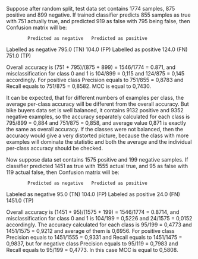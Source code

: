 Suppose after random split, test data set contains 1774 samples, 875 positive and 899 negative. 
If trained classifier predicts 855 samples as true with 751 actually true, and predicted 919 as false with 795 being false, then Confusion matrix will be:

			Predicted as negative	Predicted as positive
Labelled as negative 	795.0  	(TN)		104.0  (FP)
Labelled as positive	124.0  	(FN)		751.0  (TP)

Overall accuracy is (751 + 795)/(875 + 899) = 1546/1774 = 0.871, and misclassification for class 0 and 1 is 104/899 = 0,115 and 124/875 = 0,145 accordingly. 
For positive class Precision equals to 751/855 = 0,8783 and Recall equals to 751/875 = 0,8582. 
MCC is equal to 0,7430.

It can be expected, that for different numbers of examples per class, the average per-class accuracy will be different from the overall accuracy. 
But bike buyers data set is well balanced, it contains 9132 positive and 9352 negative examples, so the accuracy separately calculated for each class is 795/899 = 0,884 and 751/875 = 0,858, and average value 0,871 is exactly the same as overall accuracy.
If the classes were not balanced, then the accuracy would give a very distorted picture, because the class with more examples will dominate the statistic and both the average and the individual per-class accuracy should be checked. 

Now suppose data set contains 1575 positive and 199 negative samples. 
If classifier predicted 1451 as true with 1555 actual true, and 95 as false with 119 actual false, then Confusion matrix will be:

			Predicted as negative	Predicted as positive
Labeled as negative 	95.0  (TN)			104.0  (FP)
Labeled as positive	24.0  (FN)			1451.0  (TP)

Overall accuracy is (1451 + 95)/(1575 + 199) = 1546/1774 = 0.8714, and misclassification for class 0 and 1 is 104/199 = 0,5226 and 24/1575 = 0,0152 accordingly. 
The accuracy calculated for each class is 95/199 = 0,4773 and 1451/1575 = 0,9212 and average of them is 0,6956. For positive class Precision equals to 1451/1555 = 0,9331 and Recall equals to 1451/1475 = 0,9837, but for negative class Precision equals to 95/119 = 0,7983 and Recall equals to 95/199 = 0,4773. 
In this case MCC is equal to 0,5808.

